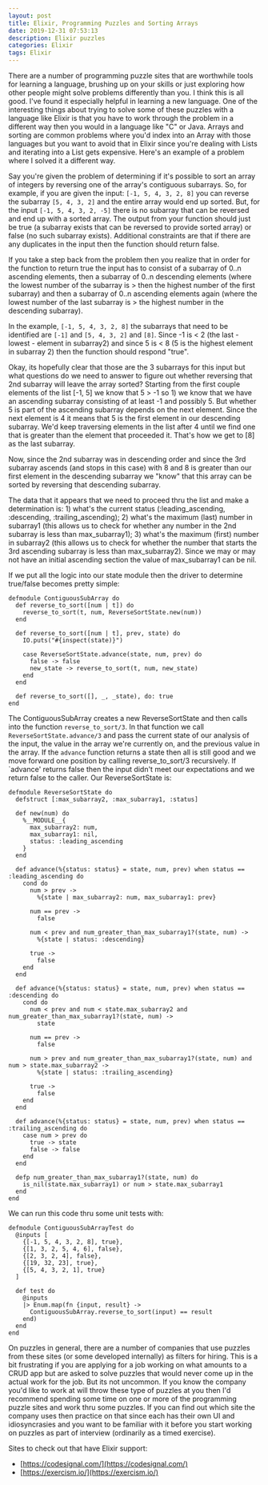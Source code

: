 ```yaml
---
layout: post
title: Elixir, Programming Puzzles and Sorting Arrays
date: 2019-12-31 07:53:13
description: Elixir puzzles
categories: Elixir
tags: Elixir
---
```


There are a number of programming puzzle sites that are worthwhile tools for learning
a language, brushing up on your skills or just exploring how other people might solve
problems differently than you. I think this is all good. I've found it especially helpful
in learning a new language. One of the interesting things about trying to solve some of
these puzzles with a language like Elixir is that you have to work through the problem
in a different way then you would in a language like "C" or Java. Arrays and sorting are
common problems where you'd index into an Array with those languages but you want to avoid
that in Elixir since you're dealing with Lists and iterating into a List gets expensive.
Here's an example of a problem where I solved it a different way.

Say you're given the problem of determining if it's possible to sort an array of
integers by reversing one of the array's contiguous subarrays. So, for example,
if you are given the input: `[-1, 5, 4, 3, 2, 8]` you can reverse the subarray
`[5, 4, 3, 2]` and the entire array would end up sorted. But, for the input
`[-1, 5, 4, 3, 2, -5]` there is no subarray that can be reversed and end up with
a sorted array. The output from your function should just be true (a subarray
exists that can be reversed to provide sorted array) or false (no such subarray exists).
Additional constraints are that if there are any duplicates in the input then
the function should return false.

If you take a step back from the problem then you realize that in order for the function
to return true the input has to consist of a subarray of 0..n ascending elements, then
a subarray of 0..n descending elements (where the lowest number of the subarray is > then
the highest number of the first subarray) and then a subarray of 0..n ascending elements
again (where the lowest number of the last subarray is > the highest number in the descending
subarray).

In the example, `[-1, 5, 4, 3, 2, 8]` the subarrays that need to be identified are
`[-1]` and `[5, 4, 3, 2]` and `[8]`. Since -1 is < 2 (the last - lowest - element in
subarray2) and since 5 is < 8 (5 is the highest element in subarray 2) then the function
should respond "true".

Okay, its hopefully clear that those are the 3 subarrays for this input but what questions
do we need to answer to figure out whether reversing that 2nd subarray will leave the
array sorted? Starting from the first couple elements of the list [-1, 5] we know that
5 > -1 so 1) we know that we have an ascending subarray consisting of at least -1 and
possibly 5. But whether 5 is part of the ascending subarray depends on the next element.
Since the next element is 4 it means that 5 is the first element in our descending subarray.
We'd keep traversing elements in the list after 4 until we find one that is greater than
the element that proceeded it. That's how we get to [8] as the last subarray.

Now, since the 2nd subarray was in descending order and since the 3rd subarray ascends
(and stops in this case) with 8 and 8 is greater than our first element in the descending
subarray we "know" that this array can be sorted by reversing that descending subarray.

The data that it appears that we need to proceed thru the list and make a determination
is: 1) what's the current status (:leading_ascending, :descending, :trailing_ascending); 2) what's the maximum (last) number in subarray1 (this allows us to check for whether any
number in the 2nd subarray is less than max_subarray1); 3) what's the maximum (first) number in
subarray2 (this allows us to check for whether the number that starts the 3rd ascending
subarray is less than max_subarray2). Since we may or may not have an initial ascending
section the value of max_subarray1 can be nil.

If we put all the logic into our state module then the driver to determine true/false
becomes pretty simple:

```
defmodule ContiguousSubArray do
  def reverse_to_sort([num | t]) do
    reverse_to_sort(t, num, ReverseSortState.new(num))
  end

  def reverse_to_sort([num | t], prev, state) do
    IO.puts("#{inspect(state)}")

    case ReverseSortState.advance(state, num, prev) do
      false -> false
      new_state -> reverse_to_sort(t, num, new_state)
    end
  end

  def reverse_to_sort([], _, _state), do: true
end
```

The ContiguousSubArray creates a new ReverseSortState and then calls into the function
`reverse_to_sort/3`. In that function we call `ReverseSortState.advance/3` and pass the
current state of our analysis of the input, the value in the array we're currently on,
and the previous value in the array. If the `advance` function returns a state then all
is still good and we move forward one position by calling reverse_to_sort/3 recursively.
If `advance' returns false then the input didn't meet our expectations and we return false
to the caller. Our ReverseSortState is:

```
defmodule ReverseSortState do
  defstruct [:max_subarray2, :max_subarray1, :status]

  def new(num) do
    %__MODULE__{
      max_subarray2: num,
      max_subarray1: nil,
      status: :leading_ascending
    }
  end

  def advance(%{status: status} = state, num, prev) when status == :leading_ascending do
    cond do
      num > prev ->
        %{state | max_subarray2: num, max_subarray1: prev}

      num == prev ->
        false

      num < prev and num_greater_than_max_subarray1?(state, num) ->
        %{state | status: :descending}

      true ->
        false
    end
  end

  def advance(%{status: status} = state, num, prev) when status == :descending do
    cond do
      num < prev and num < state.max_subarray2 and num_greater_than_max_subarray1?(state, num) ->
        state

      num == prev ->
        false

      num > prev and num_greater_than_max_subarray1?(state, num) and num > state.max_subarray2 ->
        %{state | status: :trailing_ascending}

      true ->
        false
    end
  end

  def advance(%{status: status} = state, num, prev) when status == :trailing_ascending do
    case num > prev do
      true -> state
      false -> false
    end
  end

  defp num_greater_than_max_subarray1?(state, num) do
    is_nil(state.max_subarray1) or num > state.max_subarray1
  end
end
```

We can run this code thru some unit tests with:

```
defmodule ContiguousSubArrayTest do
  @inputs [
    {[-1, 5, 4, 3, 2, 8], true},
    {[1, 3, 2, 5, 4, 6], false},
    {[2, 3, 2, 4], false},
    {[19, 32, 23], true},
    {[5, 4, 3, 2, 1], true}
  ]

  def test do
    @inputs
    |> Enum.map(fn {input, result} ->
      ContiguousSubArray.reverse_to_sort(input) == result
    end)
  end
end
```

On puzzles in general, there are a number of companies that use puzzles from these sites
(or some developed internally) as filters for hiring. This is a bit frustrating if you
are applying for a job working on what amounts to a CRUD app but are asked to solve puzzles
that would never come up in the actual work for the job. But its not uncommon. If you
know the company you'd like to work at will throw these type of puzzles at you then I'd
recommend spending some time on one or more of the programming puzzle sites and work
thru some puzzles. If you can find out which site the company uses then practice on that
since each has their own UI and idiosyncrasies and you want to be familiar with it
before you start working on puzzles as part of interview (ordinarily as a timed exercise).

Sites to check out that have Elixir support:

- [https://codesignal.com/](https://codesignal.com/)
- [https://exercism.io/](https://exercism.io/)
